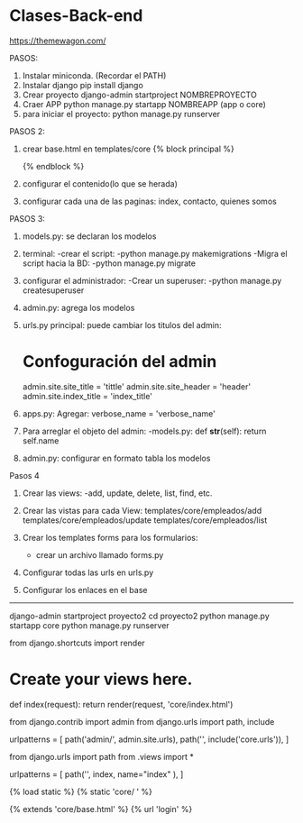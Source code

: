 # Clases-Back-end
https://themewagon.com/

PASOS:

1. Instalar miniconda. (Recordar el PATH)
2. Instalar django
    pip install django
3. Crear proyecto
    django-admin startproject NOMBREPROYECTO
4. Craer APP 
    python manage.py startapp NOMBREAPP (app o core)
5. para iniciar el proyecto:
    python manage.py runserver

PASOS 2: 

1. crear base.html en templates/core
    {% block principal %}

    {% endblock %}
2. configurar el contenido(lo que se herada)
3. configurar cada una de las paginas:
    index, contacto, quienes somos

PASOS 3:

1. models.py: se declaran los modelos
2. terminal: 
    -crear el script:
    -python manage.py makemigrations
    -Migra el script hacia la BD:
        -python manage.py migrate
3. configurar el administrador:
    -Crear un superuser:
        -python manage.py createsuperuser

4. admin.py: agrega los modelos

5. urls.py principal: puede cambiar los titulos del admin:
    # Confoguración del admin
    admin.site.site_title  = 'tittle'
    admin.site.site_header = 'header'
    admin.site.index_title = 'index_title'

6. apps.py: Agregar:
    verbose_name = 'verbose_name'

7. Para arreglar el objeto del admin:
    -models.py:
    def __str__(self):
        return self.name

8. admin.py: configurar en formato tabla los modelos

Pasos 4

1. Crear las views:
    -add, update, delete, list, find, etc.

2. Crear las vistas para cada View:
    templates/core/empleados/add
    templates/core/empleados/update
    templates/core/empleados/list

3. Crear los templates forms para los formularios:
    - crear un archivo llamado forms.py

4. Configurar todas las urls en urls.py

5. Configurar los enlaces en el base

-------------------------------------------------------

django-admin startproject proyecto2
cd proyecto2
python manage.py startapp core
python manage.py runserver

from django.shortcuts import render

# Create your views here.
def index(request):
    return render(request, 'core/index.html')

from django.contrib import admin
from django.urls import path, include

urlpatterns = [
    path('admin/', admin.site.urls),
    path('', include('core.urls')),
]

from django.urls import path
from .views import *

urlpatterns = [
    path('', index, name="index" ),
]

{% load static %}
{% static 'core/ ' %}

{% extends 'core/base.html' %}
{% url 'login' %}